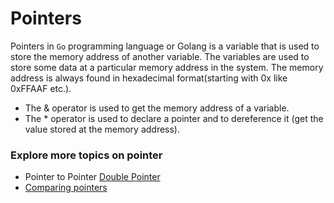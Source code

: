 # Pointers

Pointers in `Go` programming language or Golang is a variable that is used to store the memory address of another variable. The variables are used to store some data at a particular memory address in the system. The memory address is always found in hexadecimal format(starting with 0x like 0xFFAAF etc.).

- The & operator is used to get the memory address of a variable.
- The \* operator is used to declare a pointer and to dereference it (get the value stored at the memory address).

### Explore more topics on pointer

- Pointer to Pointer [Double Pointer](https://www.geeksforgeeks.org/go-pointer-to-pointer-double-pointer/?ref=lbp)
- [Comparing pointers](https://www.geeksforgeeks.org/comparing-pointers-in-golang/?ref=lbp)
